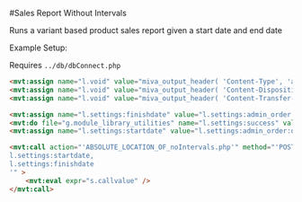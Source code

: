 #Sales Report Without Intervals

Runs a variant based product sales report given a start date and end date

Example Setup:

Requires `../db/dbConnect.php`

```HTML
<mvt:assign name="l.void" value="miva_output_header( 'Content-Type', 'application/octet-stream' )" />
<mvt:assign name="l.void" value="miva_output_header( 'Content-Disposition', 'attachment; filename=sales.csv;' )" />
<mvt:assign name="l.void" value="miva_output_header( 'Content-Transfer-Encoding', 'binary' )" />

<mvt:assign name="l.settings:finishdate" value="l.settings:admin_order:orders[1]:orderdate" />
<mvt:do file="g.module_library_utilities" name="l.settings:success" value="QuickSortArray( l.settings:admin_order:orders, ':id', 1 )" />
<mvt:assign name="l.settings:startdate" value="l.settings:admin_order:orders[1]:orderdate" />

<mvt:call action="'ABSOLUTE_LOCATION_OF_noIntervals.php'" method="'POST'" fields="'
l.settings:startdate,
l.settings:finishdate
'" >
    <mvt:eval expr="s.callvalue" />
</mvt:call>
```